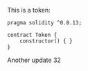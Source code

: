 This is a token: 

```
pragma solidity ^0.8.13;

contract Token {
    constructor() { }
}

```

Another update 32